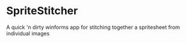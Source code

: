 SpriteStitcher
==============

A quick 'n dirty winforms app for stitching together a spritesheet from individual images
